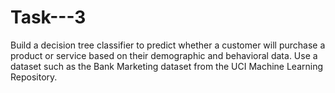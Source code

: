 # Task---3
Build a decision tree classifier to predict whether a customer will purchase a product or service based on their demographic and behavioral data. Use a dataset such as the Bank Marketing dataset from the UCI Machine Learning Repository.
